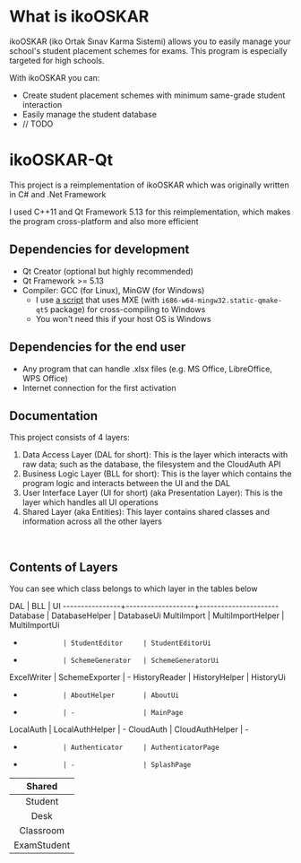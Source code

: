 # What is ikoOSKAR
ikoOSKAR (iko Ortak Sınav Karma Sistemi) allows you to easily manage
your school's student placement schemes for exams. This program is especially
targeted for high schools.

With ikoOSKAR you can:

* Create student placement schemes with minimum same-grade student interaction
* Easily manage the student database
* // TODO

# ikoOSKAR-Qt
This project is a reimplementation of ikoOSKAR which was originally written in 
C# and .Net Framework

I used C++11 and Qt Framework 5.13 for this reimplementation, which makes the 
program cross-platform
and also more efficient

## Dependencies for development
* Qt Creator (optional but highly recommended)
* Qt Framework >= 5.13
* Compiler: GCC (for Linux), MinGW (for Windows)
  - I use [a script](/compile4win32.sh) that uses MXE (with 
  `i686-w64-mingw32.static-qmake-qt5` package) for cross-compiling to Windows
  - You won't need this if your host OS is Windows

## Dependencies for the end user
* Any program that can handle .xlsx files (e.g. MS Office, LibreOffice, WPS Office)
* Internet connection for the first activation

## Documentation
This project consists of 4 layers:

1. Data Access Layer (DAL for short): This is the layer which interacts with raw
 data; such as the database, the filesystem and the CloudAuth API
2. Business Logic Layer (BLL for short): This is the layer which contains the 
program logic and interacts between the UI and the DAL
3. User Interface Layer (UI for short) (aka Presentation Layer): This is the 
layer which handles all UI operations
4. Shared Layer (aka Entities): This layer contains shared classes and 
information across all the other layers


&nbsp;

## Contents of Layers
You can see which class belongs to which layer in the tables below


DAL				|	BLL				|	UI
----------------+-------------------+----------------------
Database 		| DatabaseHelper 	| DatabaseUi
MultiImport		| MultiImportHelper	| MultiImportUi
- 				| StudentEditor		| StudentEditorUi
- 				| SchemeGenerator	| SchemeGeneratorUi
ExcelWriter		| SchemeExporter	| -
HistoryReader 	| HistoryHelper 	| HistoryUi
- 				| AboutHelper 		| AboutUi
- 				| - 				| MainPage
LocalAuth 		| LocalAuthHelper 	| -
CloudAuth 		| CloudAuthHelper 	| -
- 				| Authenticator 	| AuthenticatorPage
- 				| - 				| SplashPage


|	Shared 		|
|:-------------:|
|Student		|
|Desk			|
|Classroom		|
|ExamStudent	|
